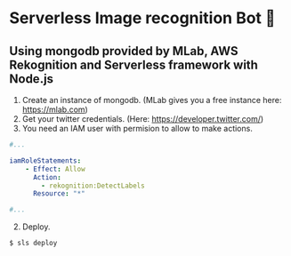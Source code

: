 # Serverless Image recognition Bot 🤖

## Using mongodb provided by MLab, AWS Rekognition and Serverless framework with Node.js

1. Create an instance of mongodb. (MLab gives you a free instance here: https://mlab.com)
2. Get your twitter credentials. (Here: https://developer.twitter.com/)
3. You need an IAM user with permision to allow to make actions.

```YAML
#...

iamRoleStatements:
    - Effect: Allow
      Action:
        - rekognition:DetectLabels
      Resource: "*" 

#...
```

2. Deploy.

```shell
$ sls deploy
```
